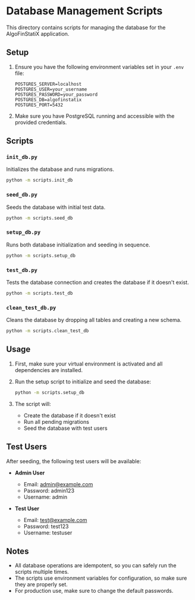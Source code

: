 # Database Management Scripts

This directory contains scripts for managing the database for the AlgoFinStatiX application.

## Setup

1. Ensure you have the following environment variables set in your `.env` file:
   ```
   POSTGRES_SERVER=localhost
   POSTGRES_USER=your_username
   POSTGRES_PASSWORD=your_password
   POSTGRES_DB=algofinstatix
   POSTGRES_PORT=5432
   ```

2. Make sure you have PostgreSQL running and accessible with the provided credentials.

## Scripts

### `init_db.py`

Initializes the database and runs migrations.

```bash
python -m scripts.init_db
```

### `seed_db.py`

Seeds the database with initial test data.

```bash
python -m scripts.seed_db
```

### `setup_db.py`

Runs both database initialization and seeding in sequence.

```bash
python -m scripts.setup_db
```

### `test_db.py`

Tests the database connection and creates the database if it doesn't exist.

```bash
python -m scripts.test_db
```

### `clean_test_db.py`

Cleans the database by dropping all tables and creating a new schema.

```bash
python -m scripts.clean_test_db
```

## Usage

1. First, make sure your virtual environment is activated and all dependencies are installed.

2. Run the setup script to initialize and seed the database:
   ```bash
   python -m scripts.setup_db
   ```

3. The script will:
   - Create the database if it doesn't exist
   - Run all pending migrations
   - Seed the database with test users

## Test Users

After seeding, the following test users will be available:

- **Admin User**
  - Email: admin@example.com
  - Password: admin123
  - Username: admin

- **Test User**
  - Email: test@example.com
  - Password: test123
  - Username: testuser

## Notes

- All database operations are idempotent, so you can safely run the scripts multiple times.
- The scripts use environment variables for configuration, so make sure they are properly set.
- For production use, make sure to change the default passwords.
